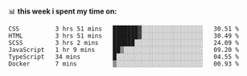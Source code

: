 📊 **this week i spent my time on:**
<!--START_SECTION:waka-->

```text
CSS          3 hrs 51 mins   ███████▓░░░░░░░░░░░░░░░░░   30.51 %
HTML         3 hrs 51 mins   ███████▓░░░░░░░░░░░░░░░░░   30.49 %
SCSS         3 hrs 2 mins    ██████░░░░░░░░░░░░░░░░░░░   24.09 %
JavaScript   1 hr 9 mins     ██▒░░░░░░░░░░░░░░░░░░░░░░   09.20 %
TypeScript   34 mins         █░░░░░░░░░░░░░░░░░░░░░░░░   04.55 %
Docker       7 mins          ▒░░░░░░░░░░░░░░░░░░░░░░░░   00.93 %
```

<!--END_SECTION:waka-->
